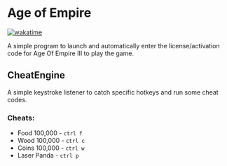 # Age of Empire
[![wakatime](https://wakatime.com/badge/github/kurtiz/age-of-empire-auto.svg)](https://wakatime.com/badge/github/kurtiz/age-of-empire-auto)

A simple program to launch and automatically enter the license/activation 
code for Age Of Empire III to play the game.

## CheatEngine
A simple keystroke listener to catch specific hotkeys and run some cheat codes.

### Cheats:
- Food 100,000 - `ctrl f`
- Wood 100,000 - `ctrl c`
- Coins 100,000 - `ctrl w`
- Laser Panda - `ctrl p`
